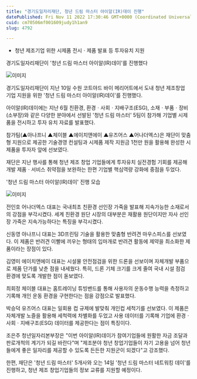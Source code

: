 ```yaml
---
title: "경기도일자리재단, 청년 드림 마스터 아이알(IR)데이 진행"
datePublished: Fri Nov 11 2022 17:30:46 GMT+0000 (Coordinated Universal Time)
cuid: cm70506mf001609judy1h1an9
slug: 4792

---
```



- 청년 제조기업 위한 시제품 전시ㆍ제품 발표 등 투자유치 지원

경기도일자리재단이 '청년 드림 마스터 아이알(IR)데이'를 진행했다

![이미지](https://cdn.hashnode.com/res/hashnode/image/upload/v1739257489246/fef4b1cc-a314-4ad0-a55c-eaed52651422.jpeg)

경기도일자리재단이 지난 10일 수원 코트야드 바이 메리어트에서 도내 청년 제조창업 기업 지원을 위한 '청년 드림 마스터 아이알(IR)데이'를 진행했다.

아이알(IR)데이에는 지난 6월 친환경, 환경ㆍ사회ㆍ지배구조(ESG), 소재ㆍ부품ㆍ장비(소부장)와 같은 다양한 분야에서 선발된 '청년 드림 마스터' 5팀이 참가해 기업별 시제품을 전시하고 투자 유치 자료를 발표했다.

참가팀(▲아나프니 ▲체이블 ▲에이치앤에이 ▲유즈어스 ▲어나더엑스)은 재단이 맞춤형 지원으로 제공한 기술경영 컨설팅과 시제품 제작 지원금 1천만 원을 활용해 완성한 시제품을 투자자 앞에 선보였다.

재단은 지난 행사를 통해 청년 제조 창업 기업들에게 투자유치 실전경험 기회를 제공해 개발 제품ㆍ서비스 취약점을 보완하는 한편 기업별 핵심역량 강화에 중점을 두었다.

'청년 드림 마스터 아이알(IR)데이' 진행 모습

![이미지](https://cdn.hashnode.com/res/hashnode/image/upload/v1739257491444/5f22e5ea-7734-43c7-80a2-ee95bf8710d3.jpeg)

전인호 어나더엑스 대표는 국내최초 친환경 선인장 가죽을 발표해 지속가능한 소재로서의 강점을 부각시켰다. 세계 친환경 원단 시장의 대부분은 재활용 원단이지만 자사 선인장 가죽은 지속가능하다는 특징을 부각시켰다.

신동영 아나프니 대표는 3D프린팅 기술을 활용한 맞춤형 반려견 마우스피스를 선보였다. 이 제품은 반려견 이빨에 끼우는 형태의 입마개로 반려견 활동에 제약을 최소화한 제품이라는 장점이 있다.

김영미 에이치앤에이 대표는 시설물 안전점검을 위한 드론을 선보이며 자체개발 부품으로 제품 단가를 낮춘 점을 내세웠다. 특히, 드론 기체 크기를 크게 줄여 국내 시설 점검 환경에 맞도록 개발한 점이 돋보였다.

최회정 체이블 대표는 홈트레이닝 튜빙밴드를 통해 사용자의 운동수행 능력을 측정하고 기록해 개인 운동 환경을 구현한다는 점을 강점으로 발표했다.

박승덕 유즈어스 대표는 일회용 컵 규제에 발맞춰 개인컵 세척기를 선보였다. 이 제품은 자체개발 노즐을 활용해 세척력에 차별화를 두었고 사용 데이터를 기록해 기업에 환경ㆍ사회ㆍ지배구조(ESG) 데이터를 제공한다는 점이 특징이다.

조은주 청년일자리본부장은 "이번 아이알(IR)데이가 참여기업들에 원활한 자금 조달과 판로개척의 계기가 되길 바란다"며 "제조분야 청년 창업기업들이 자기 고용을 넘어 청년들에게 좋은 일자리를 제공할 수 있도록 든든한 지원군이 되겠다"고 강조했다.

한편, 재단은 '청년 드림 마스터' 5개사와 오는 14일 '청년 드림 마스터 네트워킹 데이'를 진행하고, 청년 제조 창업기업들의 정보 교류를 지원할 예정이다.